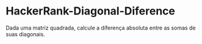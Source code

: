 # HackerRank-Diagonal-Diference
Dada uma matriz quadrada, calcule a diferença absoluta entre as somas de suas diagonais.
